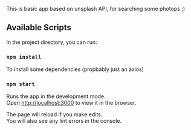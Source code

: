 This is basic app based on unsplash API, for searching some photops ;) 

## Available Scripts

In the project directory, you can run:

### `npm install`
To install some dependencies (propbably just an axios)

### `npm start`

Runs the app in the development mode.<br>
Open [http://localhost:3000](http://localhost:3000) to view it in the browser.

The page will reload if you make edits.<br>
You will also see any lint errors in the console.
